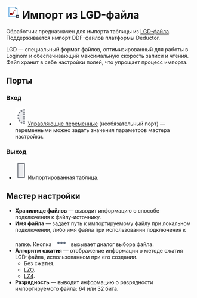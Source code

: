 # ![ ](../../images/icons/data-sources/file-native-import_default.svg) Импорт из LGD-файла

Обработчик предназначен для импорта таблицы из [LGD-файла](../../data-format/lgd-file.md). Поддерживается импорт DDF-файлов платформы Deductor.

LGD — специальный формат файлов, оптимизированный для работы в Loginom и обеспечивающий максимальную скорость записи и чтения. Файл хранит в себе настройки полей, что упрощает процесс импорта.

## Порты

### Вход

* ![ ](../../images/icons/app/node/ports/inputs-optional/variable_inactive.svg) [Управляющие переменные](../../scenario/variables/control-variables.md) (необязательный порт) — переменными можно задать значения параметров мастера настройки.

### Выход

* ![ ](../../images/icons/app/node/ports/inputs/table_inactive.svg) Импортированная таблица.

## Мастер настройки

* **Хранилище файлов** — выводит информацию о способе подключения к файлу-источнику.
* **Имя файла** — задает путь к импортируемому файлу при локальном подключении, либо имя файла при использовании подключения к папке. Кнопка ![ ](../../images/extjs-theme/form/open-trigger/open-trigger_default.svg) вызывает диалог выбора файла.
* **Алгоритм сжатия** — отображение информации о методе сжатия LGD-файла, использованном при его создании.
   * Без сжатия.
   * [LZO](https://ru.wikipedia.org/wiki/LZO).
   * [LZ4](https://ru.wikipedia.org/wiki/LZ4).
* **Разрядность** — выводит информацию о разрядности импортируемого файла: 64 или 32 бита.
